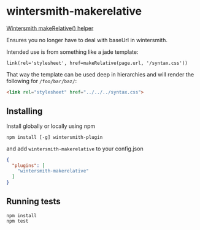 wintersmith-makerelative
==================

[Wintersmith makeRelative() helper](https://github.com/ericanderson/wintersmith-makerelative)

Ensures you no longer have to deal with baseUrl in wintersmith.

Intended use is from something like a jade template:

```jade
link(rel='stylesheet', href=makeRelative(page.url, '/syntax.css'))
```

That way the template can be used deep in hierarchies and will render the following for `/foo/bar/baz/`:

```html
<link rel="stylesheet" href="../../../syntax.css">
```

## Installing

Install globally or locally using npm

```
npm install [-g] wintersmith-plugin
```

and add `wintersmith-makerelative` to your config.json

```json
{
  "plugins": [
    "wintersmith-makerelative"
  ]
}
```

## Running tests

```
npm install
npm test
```